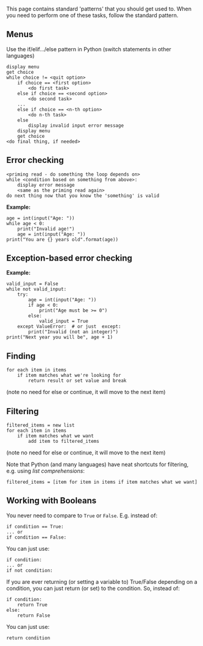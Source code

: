 This page contains standard 'patterns' that you should get used to. When you need to perform one of these tasks, follow the standard pattern.

## Menus
Use the if/elif.../else pattern in Python (switch statements in other languages)

    display menu
    get choice
    while choice != <quit option>
        if choice == <first option>
            <do first task>
        else if choice == <second option>
            <do second task>
        ...
        else if choice == <n-th option>
            <do n-th task>
        else
            display invalid input error message
        display menu
        get choice
    <do final thing, if needed>

## Error checking

    <priming read - do something the loop depends on>
    while <condition based on something from above>:
        display error message
        <same as the priming read again>
    do next thing now that you know the 'something' is valid

**Example:**

    age = int(input("Age: "))
    while age < 0:
        print("Invalid age!")
        age = int(input("Age: "))
    print("You are {} years old".format(age))

## Exception-based error checking

**Example:**

    valid_input = False
    while not valid_input:
        try:
            age = int(input("Age: "))
            if age < 0:
                print("Age must be >= 0")
            else:
                valid_input = True
        except ValueError:  # or just  except:
            print("Invalid (not an integer)")
    print("Next year you will be", age + 1)

## Finding

    for each item in items
        if item matches what we're looking for
            return result or set value and break

(note no need for else or continue, it will move to the next item)

## Filtering


    filtered_items = new list
    for each item in items
        if item matches what we want
            add item to filtered_items

(note no need for else or continue, it will move to the next item)

Note that Python (and many languages) have neat shortcuts for filtering, e.g. using *list comprehensions*:

    filtered_items = [item for item in items if item matches what we want]


## Working with Booleans

You never need to compare to `True` or `False`. E.g. instead of:

    if condition == True:
    ... or
    if condition == False:

You can just use:

    if condition:
    ... or
    if not condition:

If you are ever returning (or setting a variable to) True/False depending on a condition, you can just return (or set) to the condition. So, instead of:

    if condition:
        return True
    else:
        return False

You can just use:

    return condition

